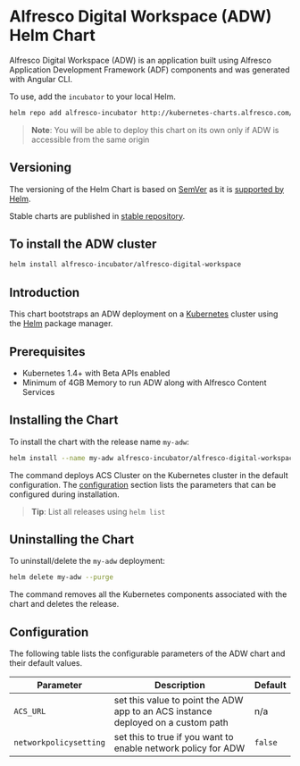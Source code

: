 # Alfresco Digital Workspace (ADW) Helm Chart

Alfresco Digital Workspace (ADW) is an application built using Alfresco Application Development Framework (ADF) components and was generated with Angular CLI.

To use, add the `incubator` to your local Helm.

```sh
helm repo add alfresco-incubator http://kubernetes-charts.alfresco.com/incubator
```

> **Note**: You will be able to deploy this chart on its own only if ADW is accessible from the same origin

## Versioning

The versioning of the Helm Chart is based on [SemVer](https://semver.org/) as it is [supported by Helm](https://docs.helm.sh/developing_charts/#charts-and-versioning).

Stable charts are published in [stable repository](http://kubernetes-charts.alfresco.com/stable).

## To install the ADW cluster

```sh
helm install alfresco-incubator/alfresco-digital-workspace
```

## Introduction

This chart bootstraps an ADW deployment on a [Kubernetes](http://kubernetes.io) cluster
using the [Helm](https://helm.sh) package manager.

## Prerequisites

- Kubernetes 1.4+ with Beta APIs enabled
- Minimum of 4GB Memory to run ADW along with Alfresco Content Services

## Installing the Chart

To install the chart with the release name `my-adw`:

```sh
helm install --name my-adw alfresco-incubator/alfresco-digital-workspace
```

The command deploys ACS Cluster on the Kubernetes cluster in the default configuration.
The [configuration](#configuration) section lists the parameters that can be configured during installation.

> **Tip**: List all releases using `helm list`

## Uninstalling the Chart

To uninstall/delete the `my-adw` deployment:

```sh
helm delete my-adw --purge
```

The command removes all the Kubernetes components associated with the chart and deletes the release.

## Configuration

The following table lists the configurable parameters of the ADW chart and their default values.

Parameter | Description | Default
| --- | --- | ---
| `ACS_URL` | set this value to point the ADW app to an ACS instance deployed on a custom path | n/a |
| `networkpolicysetting` | set this to true if you want to enable network policy for ADW | `false` |
